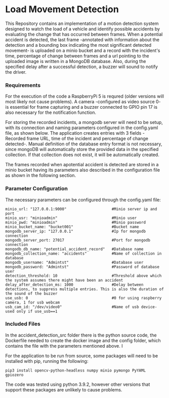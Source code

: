 # Load Movement Detection

This Repository contains an implementation of a motion detection system designed to watch the load of a vehicle and identify possible accidents by evaluating the change that has occurred between frames. When a potential accident is detected, the last frame -annotated with information about the detection and a bounding box indicating the most significant detected movement- is uploaded on a minio bucket and a record with the incident's time, percentage of change between frames and a url pointing to the uploaded image is written in a MongoDB database. Also, during the specified delay after a successful detection, a buzzer will sound to notify the driver.

### Requirements

For the execution of the code a RaspberryPi 5 is requred (older versions will most likely not cause problems). A camera -configured as video source 0- is essential for frame capturing and a buzzer connected to GPIO pin 17 is also necessary for the notification function.

For storing the recorded incidents, a mongodb server will need to be setup, with its connection and naming parameters configured in the config.yaml file, as shown below. The application creates entries with 3 fields -Recorded frame URL, time of the incident and percentage of change detected-. Manual definition of the database entry format  is not necessary, since mongoDB will automatically store the provided data in the specified collection. If that collection does not exist, it will be automatically created. 

The frames recorded when apotential accident is detected are stored in a minio bucket having its parameters also described in the configuration file as shown in the following section.

### Parameter Configuration
The necessary parameters can be configured through the config.yaml file:
```
minio_url: "127.0.0.1:9000"                    #Minio server ip and port
minio_usr: "minioadmin"                        #Minio user
minio_pwd: "minioadmin"                        #Minio password
minio_bucket_name: "bucket001"                 #Bucket name
mongodb_server_ip: "127.0.0.1"                 #Ip for mongodb connection
mongodb_server_port: 27017                     #Port for mongodb connection 
mongodb_db_name: "potential_accident_record"   #Database name
mongodb_collection_name: "accidents"           #Name of collection in database
mongodb_username: "Admintst"                   #Database user
mongodb_password: "Admintst"                   #Password of database user
detection_threshold: 10                        #Threshold above which the system assumes there might have been an accident
delay_after_detection_ms: 1000                 #Delay between detections, to suppress multiple entries. This is also the duration of the sound of the buzzer
use_usb: 0                                     #0 for using raspberry camera, 1 for usb webcam
usb_cam_id: "/dev/video0"                      #Name of usb device-used only if use_usb==1
```
### Included Files

In the accident_detection_src folder there is the python source code, the Dockerfile needed to create the docker image and the config folder, which contains the file with the parameters mentioned above. I

For the application to be run from source, some packages will need to be installed with pip, running the following:
```
pip3 install opencv-python-headless numpy minio pymongo PyYAML gpiozero
```
The code was tested using python 3.9.2, however other versions that support these packages are unlikely to cause problems.
